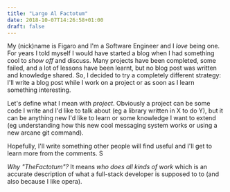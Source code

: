 ```yaml
---
title: "Largo Al Factotum"
date: 2018-10-07T14:26:58+01:00
draft: false
---
```


My (nick)name is Figaro and I'm a Software Engineer and I _love_ being one.
For years I told myself I would have started a blog when I had something cool
to _show off_ and discuss. Many projects have been completed, some failed,
and a lot of lessons have been learnt, but no blog post was written and
knowledge shared. So, I decided to try a completely different strategy:
I'll write a blog post while I work on a project or as soon as I learn
something interesting.

Let's define what I mean with _project_. Obviously a project can be
some code I write and I'd like to talk about (eg a library written in X
to do Y), but it can be anything new I'd like to learn or some knowledge
I want to extend (eg understanding how this new cool messaging system works or
using a new arcane git command).

Hopefully, I'll write something other people will find useful and
I'll get to learn more from the comments. S

_Why "TheFactotum"?_ It means _who does all kinds of work_ which is an
accurate description of what a full-stack developer is supposed to to
(and also because I like opera).
